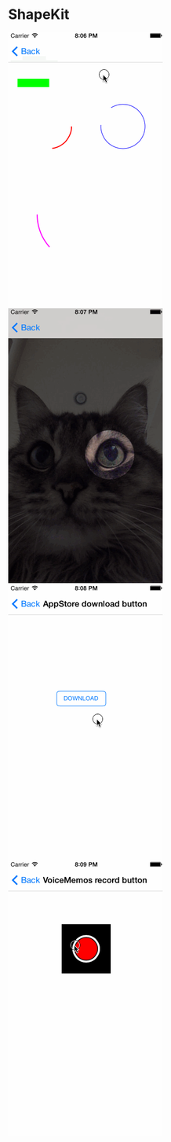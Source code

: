 ShapeKit
========

![](Images/progress_views.gif)
![](Images/dimmed_views.gif)
![](Images/app_store_download.gif)
![](Images/record_button.gif)
